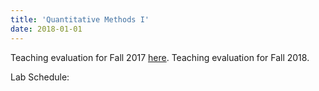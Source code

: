 ```yaml
---
title: 'Quantitative Methods I'
date: 2018-01-01
---
```


Teaching evaluation for Fall 2017 [here](../files/qm1-eval-fa17.pdf "PDF").
Teaching evaluation for Fall 2018.

Lab Schedule: 

